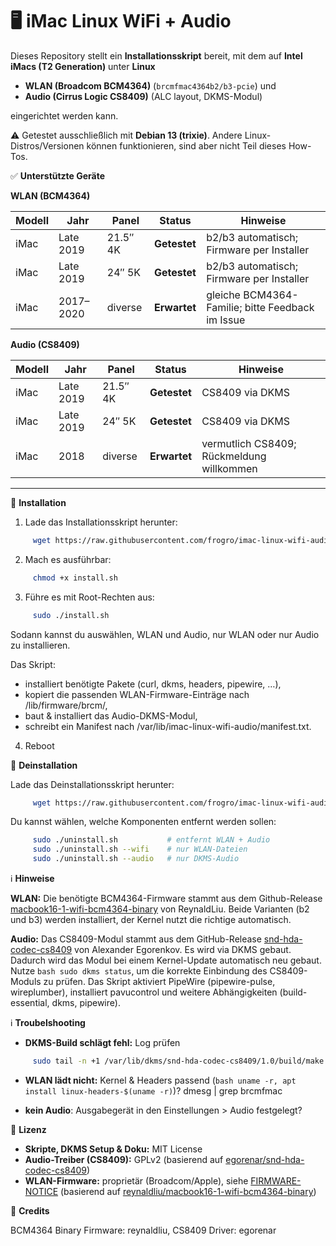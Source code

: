 # 🖥️ iMac Linux WiFi + Audio 
Dieses Repository stellt ein **Installationsskript** bereit, mit dem auf **Intel iMacs (T2 Generation)** unter **Linux** 

- **WLAN (Broadcom BCM4364)** (`brcmfmac4364b2/b3-pcie`) und
- **Audio (Cirrus Logic CS8409)** (ALC layout, DKMS-Modul)

eingerichtet werden kann. 

⚠️ Getestet ausschließlich mit **Debian 13 (trixie)**. Andere Linux-Distros/Versionen können funktionieren, sind aber nicht Teil dieses How-Tos.

✅ **Unterstützte Geräte**

**WLAN (BCM4364)**

| Modell | Jahr      | Panel    | Status       | Hinweise                                         |
| ------ | --------- | -------- | ------------ | ------------------------------------------------ |
| iMac   | Late 2019 | 21.5″ 4K | **Getestet** | b2/b3 automatisch; Firmware per Installer        |
| iMac   | Late 2019 | 24″ 5K   | **Getestet** | b2/b3 automatisch; Firmware per Installer        |
| iMac   | 2017–2020 | diverse  | **Erwartet** | gleiche BCM4364-Familie; bitte Feedback im Issue |

**Audio (CS8409)**

| Modell | Jahr      | Panel    | Status       | Hinweise                                  |
| ------ | --------- | -------- | ------------ | ----------------------------------------- |
| iMac   | Late 2019 | 21.5″ 4K | **Getestet** | CS8409 via DKMS                           |
| iMac   | Late 2019 | 24″ 5K   | **Getestet** | CS8409 via DKMS                           |
| iMac   | 2018      | diverse  | **Erwartet** | vermutlich CS8409; Rückmeldung willkommen |


---

🚀 **Installation**

1. Lade das Installationsskript herunter:
```bash
     wget https://raw.githubusercontent.com/frogro/imac-linux-wifi-audio/main/install.sh
```

2. Mach es ausführbar:
```bash
     chmod +x install.sh
```

3. Führe es mit Root-Rechten aus:
```bash
     sudo ./install.sh
```
Sodann kannst du auswählen, WLAN und Audio, nur WLAN oder nur Audio zu installieren.

Das Skript:

- installiert benötigte Pakete (curl, dkms, headers, pipewire, …),
- kopiert die passenden WLAN-Firmware-Einträge nach /lib/firmware/brcm/,
- baut & installiert das Audio-DKMS-Modul,
- schreibt ein Manifest nach /var/lib/imac-linux-wifi-audio/manifest.txt.

4. Reboot

🔧 **Deinstallation**

Lade das Deinstallationsskript herunter:

```bash
     wget https://raw.githubusercontent.com/frogro/imac-linux-wifi-audio/main/uninstall.sh
```

Du kannst wählen, welche Komponenten entfernt werden sollen:

```bash
     sudo ./uninstall.sh           # entfernt WLAN + Audio
     sudo ./uninstall.sh --wifi    # nur WLAN-Dateien
     sudo ./uninstall.sh --audio   # nur DKMS-Audio   
```

ℹ️ **Hinweise**

**WLAN:**
Die benötigte BCM4364-Firmware stammt aus dem Github-Release <a href="https://github.com/reynaldliu/macbook16-1-wifi-bcm4364-binary" target="_blank">macbook16-1-wifi-bcm4364-binary</a> von ReynaldLiu. Beide Varianten (b2 und b3) werden installiert, der Kernel nutzt die richtige automatisch.

**Audio:**
Das CS8409-Modul stammt aus dem GitHub-Release <a href="https://github.com/egorenar/snd-hda-codec-cs8409" target="_blank">snd-hda-codec-cs8409</a> von Alexander Egorenkov. Es wird via DKMS gebaut. Dadurch wird das Modul bei einem Kernel-Update automatisch neu gebaut. Nutze ```bash sudo dkms status```, um die korrekte Einbindung des CS8409-Moduls zu prüfen. Das Skript aktiviert PipeWire (pipewire-pulse, wireplumber), installiert pavucontrol und weitere Abhängigkeiten (build-essential, dkms, pipewire).

ℹ️ **Troubelshooting**
- **DKMS-Build schlägt fehl:** Log prüfen

```bash
     sudo tail -n +1 /var/lib/dkms/snd-hda-codec-cs8409/1.0/build/make.log
```
- **WLAN lädt nicht:**
     Kernel & Headers passend (```bash uname -r, apt install linux-headers-$(uname -r)```)?
     dmesg | grep brcmfmac
  
- **kein Audio**: Ausgabegerät in den Einstellungen > Audio festgelegt?

📜 **Lizenz**

- **Skripte, DKMS Setup & Doku:** MIT License
- **Audio-Treiber (CS8409):** GPLv2 (basierend auf [egorenar/snd-hda-codec-cs8409](https://github.com/egorenar/snd-hda-codec-cs8409))
- **WLAN-Firmware:** proprietär (Broadcom/Apple), siehe [FIRMWARE-NOTICE](./FIRMWARE-NOTICE) (basierend auf [reynaldliu/macbook16-1-wifi-bcm4364-binary](https://github.com/reynaldliu/macbook16-1-wifi-bcm4364-binary))

🚀 **Credits**

BCM4364 Binary Firmware: reynaldliu, CS8409 Driver: egorenar

